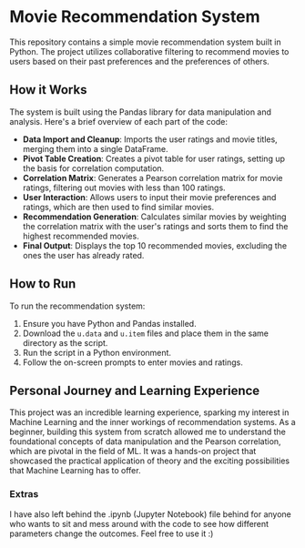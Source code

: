 # Movie Recommendation System

This repository contains a simple movie recommendation system built in Python. The project utilizes collaborative filtering to recommend movies to users based on their past preferences and the preferences of others.

## How it Works

The system is built using the Pandas library for data manipulation and analysis. Here's a brief overview of each part of the code:

- **Data Import and Cleanup**: Imports the user ratings and movie titles, merging them into a single DataFrame.
- **Pivot Table Creation**: Creates a pivot table for user ratings, setting up the basis for correlation computation.
- **Correlation Matrix**: Generates a Pearson correlation matrix for movie ratings, filtering out movies with less than 100 ratings.
- **User Interaction**: Allows users to input their movie preferences and ratings, which are then used to find similar movies.
- **Recommendation Generation**: Calculates similar movies by weighting the correlation matrix with the user's ratings and sorts them to find the highest recommended movies.
- **Final Output**: Displays the top 10 recommended movies, excluding the ones the user has already rated.

## How to Run

To run the recommendation system:

1. Ensure you have Python and Pandas installed.
2. Download the `u.data` and `u.item` files and place them in the same directory as the script.
3. Run the script in a Python environment.
4. Follow the on-screen prompts to enter movies and ratings.

## Personal Journey and Learning Experience

This project was an incredible learning experience, sparking my interest in Machine Learning and the inner workings of recommendation systems. As a beginner, building this system from scratch allowed me to understand the foundational concepts of data manipulation and the Pearson correlation, which are pivotal in the field of ML. It was a hands-on project that showcased the practical application of theory and the exciting possibilities that Machine Learning has to offer.

### Extras

I have also left behind the .ipynb (Jupyter Notebook) file behind for anyone who wants to sit and mess around with the code to see how different parameters change the outcomes. Feel free to use it :)
